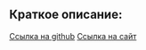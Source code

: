 ## Краткое описание:
[Ссылка на github](https://bmstustudent.github.io/myprofile/)
[Ссылка на сайт](https://profile-shulz.ru/)

